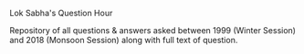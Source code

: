 Lok Sabha's Question Hour

Repository of all questions & answers asked between 1999 (Winter Session) and 2018 (Monsoon Session) along with full text of question. 
